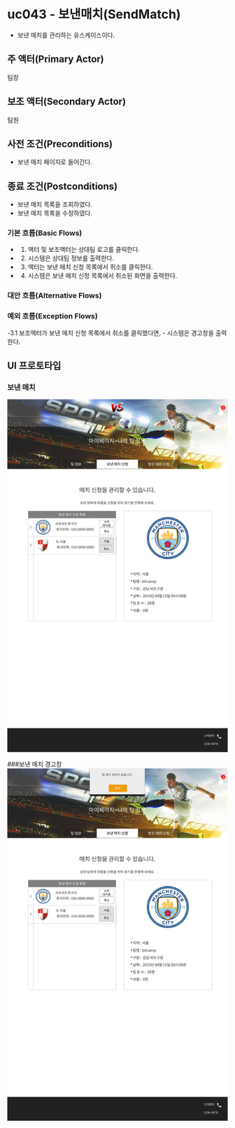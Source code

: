 # uc043 - 보낸매치(SendMatch)
- 보낸 매치를 관리하는 유스케이스이다.

## 주 액터(Primary Actor)

팀장

## 보조 액터(Secondary Actor)

팀원

## 사전 조건(Preconditions)

- 보낸 매치 페이지로 들어간다.

## 종료 조건(Postconditions)

- 보낸 매치 목록을 조회하였다.
- 보낸 매치 목록을 수정하였다.

### 기본 흐름(Basic Flows)

- 1. 액터 및 보조액터는 상대팀 로고를 클릭한다. 
- 2. 시스템은 상대팀 정보를 출력한다.
- 3. 액터는 보낸 매치 신청 목록에서 취소를 클릭한다.
- 4. 시스템은 보낸 매치 신청 목록에서 취소된 화면을 출력한다.

### 대안 흐름(Alternative Flows)


### 예외 흐름(Exception Flows)

 -3.1 보조액터가 보낸 매치 신청 목록에서 취소를 클릭했다면,
           -  시스템은 경고창을 출력한다.
    
        
## UI 프로토타입

### 보낸 매치 
![보낸매치](./images/sendmatch.jpg)
    
###보낸 매치 경고창   
![보낸매치경고창](./images/sendmatchwarning.jpg)
 

    
    
    
